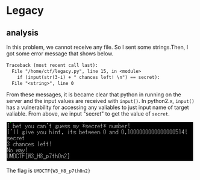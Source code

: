# Legacy

## analysis
In this problem, we cannot receive any file. So I sent some strings.Then, I got some error message that shows below.

```
Traceback (most recent call last):
  File "/home/ctf/legacy.py", line 15, in <module>
    if (input(str(3-i) + " chances left! \n") == secret):
  File "<string>", line 0
  ```

  From these messages, it is became clear that python in running on the server and the input values are received with `input()`. In python2.x, `input()` has a vulnerability for accessing any valiables to just input name of target valiable. From above, we input "secret" to get the value of `secret`.

!["flag"](flag.png)

The flag is `UMDCTF{W3_H8_p7th0n2}`